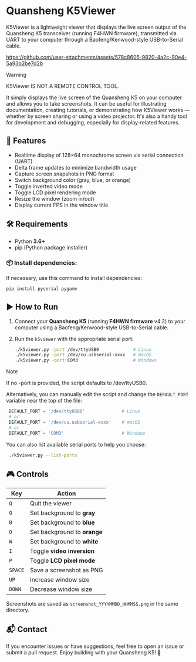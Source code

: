 # Quansheng K5Viewer

K5Viewer is a lightweight viewer that displays the live screen output of the Quansheng K5 transceiver (running F4HWN firmware), transmitted via UART to your computer through a Baofeng/Kenwood-style USB-to-Serial cable.

https://github.com/user-attachments/assets/578c8605-9820-4a2c-90e4-5a93b2be7d2b

> [!WARNING]
> K5Viewer IS NOT A REMOTE CONTROL TOOL.

It simply displays the live screen of the Quansheng K5 on your computer and allows you to take screenshots.
It can be useful for illustrating documentation, creating tutorials, or demonstrating how K5Viewer works — whether by screen sharing or using a video projector.
It's also a handy tool for development and debugging, especially for display-related features.

## 🚀 Features

- Realtime display of 128×64 monochrome screen via serial connection (UART)
- Delta frame updates to minimize bandwidth usage
- Capture screen snapshots in PNG format
- Switch background color (gray, blue, or orange)
- Toggle inverted video mode
- Toggle LCD pixel rendering mode
- Resize the window (zoom in/out)
- Display current FPS in the window title

## 🛠️ Requirements

- Python **3.6+**
- pip (Python package installer)

### 📦 Install dependencies:

If necessary, use this command to install dependencies: 

```bash
pip install pyserial pygame
```

## ▶️ How to Run

1. Connect your **Quansheng K5** (running **F4HWN firmware** v4.2) to your computer using a Baofeng/Kenwood-style USB-to-Serial cable.

2. Run the `k5viewer` with the appropriate serial port:

   ```bash
   ./k5viewer.py -port /dev/ttyUSB0             # Linux
   ./k5viewer.py -port /dev/cu.usbserial-xxxx   # macOS
   ./k5viewer.py -port COM3                     # Windows
   ```
 > [!NOTE]   
 > If no -port is provided, the script defaults to /dev/ttyUSB0.

Alternatively, you can manually edit the script and change the `DEFAULT_PORT` variable near the top of the file:

   ```python
	DEFAULT_PORT = '/dev/ttyUSB0'              # Linux
	# or
	DEFAULT_PORT = '/dev/cu.usbserial-xxxx'    # macOS
	# or
	DEFAULT_PORT = 'COM3'                      # Windows
   ```

You can also list available serial ports to help you choose:

   ```bash
	./k5viewer.py --list-ports
   ```

## 🎮 Controls

| Key       | Action                          |
|-----------|---------------------------------|
| `Q`       | Quit the viewer                 |
| `G`       | Set background to **gray**      |
| `B`       | Set background to **blue**      |
| `O`       | Set background to **orange**    |
| `W`       | Set background to **white**     |
| `I`       | Toggle **video inversion**      |
| `P`       | Toggle **LCD pixel mode**       |
| `SPACE`   | Save a screenshot as PNG        |
| `UP`      | Increase window size            |
| `DOWN`    | Decrease window size            |


Screenshots are saved as `screenshot_YYYYMMDD_HHMMSS.png` in the same directory.

## 📬 Contact

If you encounter issues or have suggestions, feel free to open an issue or submit a pull request. Enjoy building with your Quansheng K5! 📡
